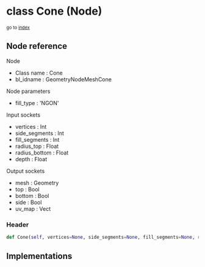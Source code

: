 # class Cone (Node)

<sub>go to [index](/docs/index.md)</sub>

## Node reference

Node
 - Class name : Cone
 - bl_idname : GeometryNodeMeshCone

Node parameters
 - fill_type : 'NGON'

Input sockets
 - vertices : Int
 - side_segments : Int
 - fill_segments : Int
 - radius_top : Float
 - radius_bottom : Float
 - depth : Float

Output sockets
 - mesh : Geometry
 - top : Bool
 - bottom : Bool
 - side : Bool
 - uv_map : Vect

### Header

``` python
def Cone(self, vertices=None, side_segments=None, fill_segments=None, radius_top=None, radius_bottom=None, depth=None, fill_type='NGON', node_label=None, node_color=None):
```

## Implementations



